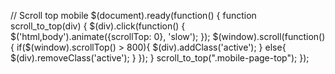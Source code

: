 // Scroll top mobile
    $(document).ready(function() {
        function scroll_to_top(div) {
            $(div).click(function() {
                $('html,body').animate({scrollTop: 0}, 'slow');
            });
            $(window).scroll(function(){
                if($(window).scrollTop() > 800){
                    $(div).addClass('active');
                } else{
                    $(div).removeClass('active');
                }
            });
        }
        scroll_to_top(".mobile-page-top");
    });
